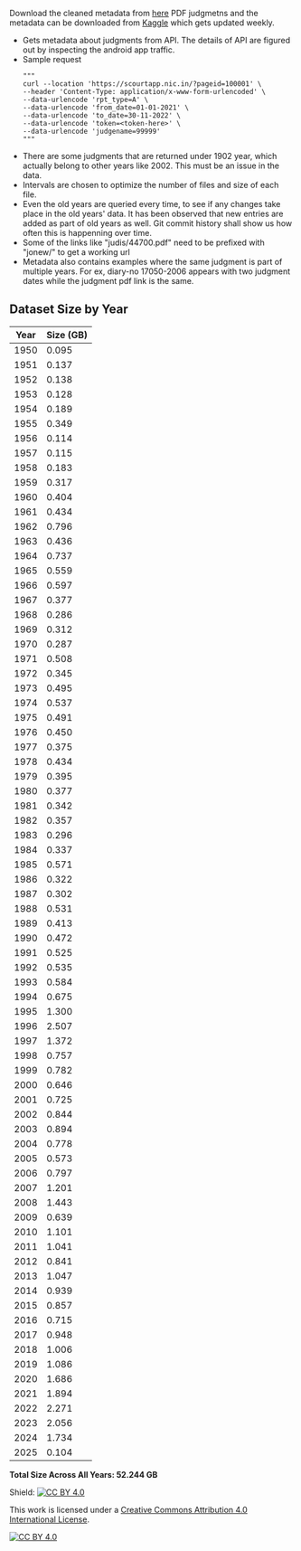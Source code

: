Download the cleaned metadata from [here](./data/metadata/clean/judgments.csv)
PDF judgmetns and the metadata can be downloaded from [Kaggle](https://www.kaggle.com/datasets/vangap/indian-supreme-court-judgments/data) which gets updated weekly.


* Gets metadata about judgments from API. The details of API are figured out by inspecting the android app traffic.
* Sample request
    ```
    """
    curl --location 'https://scourtapp.nic.in/?pageid=100001' \
    --header 'Content-Type: application/x-www-form-urlencoded' \
    --data-urlencode 'rpt_type=A' \
    --data-urlencode 'from_date=01-01-2021' \
    --data-urlencode 'to_date=30-11-2022' \
    --data-urlencode 'token=<token-here>' \
    --data-urlencode 'judgename=99999'
    """
    ```
* There are some judgments that are returned under 1902 year, which actually belong to other years like 2002. This must be an issue in the data.
* Intervals are chosen to optimize the number of files and size of each file.
* Even the old years are queried every time, to see if any changes take place in the old years' data. It has been observed that new entries are added as part of old years as well. Git commit history shall show us how often this is happenning over time.
* Some of the links like "judis/44700.pdf" need to be prefixed with "jonew/" to get a working url
* Metadata also contains examples where the same judgment is part of multiple years. For ex, diary-no 17050-2006 appears with two judgment dates while the judgment pdf link is the same.

## Dataset Size by Year

| Year | Size (GB) |
|------|-----------|
| 1950 | 0.095 |
| 1951 | 0.137 |
| 1952 | 0.138 |
| 1953 | 0.128 |
| 1954 | 0.189 |
| 1955 | 0.349 |
| 1956 | 0.114 |
| 1957 | 0.115 |
| 1958 | 0.183 |
| 1959 | 0.317 |
| 1960 | 0.404 |
| 1961 | 0.434 |
| 1962 | 0.796 |
| 1963 | 0.436 |
| 1964 | 0.737 |
| 1965 | 0.559 |
| 1966 | 0.597 |
| 1967 | 0.377 |
| 1968 | 0.286 |
| 1969 | 0.312 |
| 1970 | 0.287 |
| 1971 | 0.508 |
| 1972 | 0.345 |
| 1973 | 0.495 |
| 1974 | 0.537 |
| 1975 | 0.491 |
| 1976 | 0.450 |
| 1977 | 0.375 |
| 1978 | 0.434 |
| 1979 | 0.395 |
| 1980 | 0.377 |
| 1981 | 0.342 |
| 1982 | 0.357 |
| 1983 | 0.296 |
| 1984 | 0.337 |
| 1985 | 0.571 |
| 1986 | 0.322 |
| 1987 | 0.302 |
| 1988 | 0.531 |
| 1989 | 0.413 |
| 1990 | 0.472 |
| 1991 | 0.525 |
| 1992 | 0.535 |
| 1993 | 0.584 |
| 1994 | 0.675 |
| 1995 | 1.300 |
| 1996 | 2.507 |
| 1997 | 1.372 |
| 1998 | 0.757 |
| 1999 | 0.782 |
| 2000 | 0.646 |
| 2001 | 0.725 |
| 2002 | 0.844 |
| 2003 | 0.894 |
| 2004 | 0.778 |
| 2005 | 0.573 |
| 2006 | 0.797 |
| 2007 | 1.201 |
| 2008 | 1.443 |
| 2009 | 0.639 |
| 2010 | 1.101 |
| 2011 | 1.041 |
| 2012 | 0.841 |
| 2013 | 1.047 |
| 2014 | 0.939 |
| 2015 | 0.857 |
| 2016 | 0.715 |
| 2017 | 0.948 |
| 2018 | 1.006 |
| 2019 | 1.086 |
| 2020 | 1.686 |
| 2021 | 1.894 |
| 2022 | 2.271 |
| 2023 | 2.056 |
| 2024 | 1.734 |
| 2025 | 0.104 |

**Total Size Across All Years: 52.244 GB**


Shield: [![CC BY 4.0][cc-by-shield]][cc-by]

This work is licensed under a
[Creative Commons Attribution 4.0 International License][cc-by].

[![CC BY 4.0][cc-by-image]][cc-by]

[cc-by]: http://creativecommons.org/licenses/by/4.0/
[cc-by-image]: https://i.creativecommons.org/l/by/4.0/88x31.png
[cc-by-shield]: https://img.shields.io/badge/License-CC%20BY%204.0-lightgrey.svg